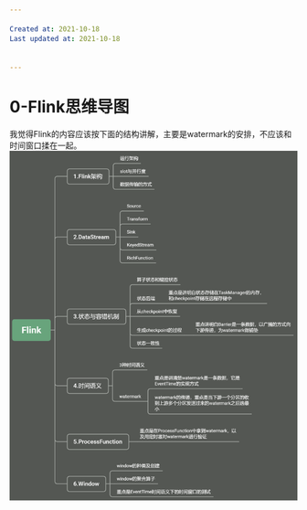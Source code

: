 ```yaml
---

Created at: 2021-10-18
Last updated at: 2021-10-18


---
```


# 0-Flink思维导图


我觉得Flink的内容应该按下面的结构讲解，主要是watermark的安排，不应该和时间窗口揉在一起。
![Flink.png](./_resources/0-Flink思维导图.resources/Flink.png)

